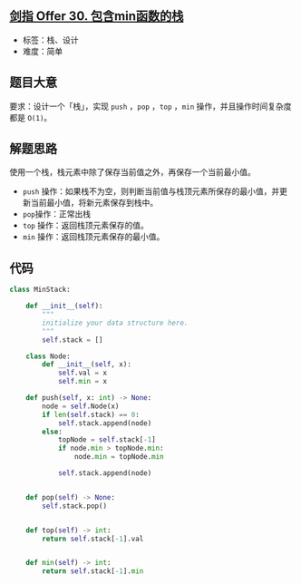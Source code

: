 ## [剑指 Offer 30. 包含min函数的栈](https://leetcode-cn.com/problems/bao-han-minhan-shu-de-zhan-lcof/)

- 标签：栈、设计
- 难度：简单

## 题目大意

要求：设计一个「栈」，实现  `push` ，`pop` ，`top` ，`min` 操作，并且操作时间复杂度都是 `O(1)`。

## 解题思路

使用一个栈，栈元素中除了保存当前值之外，再保存一个当前最小值。

-  `push` 操作：如果栈不为空，则判断当前值与栈顶元素所保存的最小值，并更新当前最小值，将新元素保存到栈中。
-  `pop`操作：正常出栈
-  `top` 操作：返回栈顶元素保存的值。
-  `min` 操作：返回栈顶元素保存的最小值。

## 代码

```Python
class MinStack:

    def __init__(self):
        """
        initialize your data structure here.
        """
        self.stack = []

    class Node:
        def __init__(self, x):
            self.val = x
            self.min = x

    def push(self, x: int) -> None:
        node = self.Node(x)
        if len(self.stack) == 0:
            self.stack.append(node)
        else:
            topNode = self.stack[-1]
            if node.min > topNode.min:
                node.min = topNode.min

            self.stack.append(node)


    def pop(self) -> None:
        self.stack.pop()


    def top(self) -> int:
        return self.stack[-1].val


    def min(self) -> int:
        return self.stack[-1].min
```

